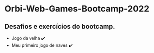 # Orbi-Web-Games-Bootcamp-2022
## Desafios e exercícios do bootcamp.
- Jogo da velha :heavy_check_mark:
- Meu primeiro jogo de naves  :heavy_check_mark:
